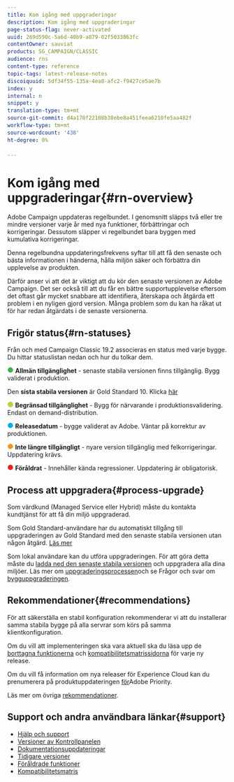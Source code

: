 ```yaml
---
title: Kom igång med uppgraderingar
description: Kom igång med uppgraderingar
page-status-flag: never-activated
uuid: 269d590c-5a6d-40b9-a879-02f5033863fc
contentOwner: sauviat
products: SG_CAMPAIGN/CLASSIC
audience: rns
content-type: reference
topic-tags: latest-release-notes
discoiquuid: 5df34f55-135a-4ea8-afc2-f9427ce5ae7b
index: y
internal: n
snippet: y
translation-type: tm+mt
source-git-commit: d4a170f22108b38ebe8a451feea6210fe5aa482f
workflow-type: tm+mt
source-wordcount: '438'
ht-degree: 0%

---
```



# Kom igång med uppgraderingar{#rn-overview}

Adobe Campaign uppdateras regelbundet. I genomsnitt släpps två eller tre mindre versioner varje år med nya funktioner, förbättringar och korrigeringar. Dessutom släpper vi regelbundet bara byggen med kumulativa korrigeringar.

Denna regelbundna uppdateringsfrekvens syftar till att få den senaste och bästa informationen i händerna, hålla miljön säker och förbättra din upplevelse av produkten.

Därför anser vi att det är viktigt att du kör den senaste versionen av Adobe Campaign. Det ser också till att du får en bättre supportupplevelse eftersom det oftast går mycket snabbare att identifiera, återskapa och åtgärda ett problem i en nyligen gjord version. Många problem som du kan ha råkat ut för har redan åtgärdats i de senaste versionerna.

## Frigör status{#rn-statuses}

Från och med Campaign Classic 19.2 associeras en status med varje bygge. Du hittar statuslistan nedan och hur du tolkar dem.

![](assets/do-not-localize/green3.png) **Allmän tillgänglighet** - senaste stabila versionen finns tillgänglig. Bygg validerat i produktion.

Den **sista stabila versionen** är Gold Standard 10. Klicka [här](../../rn/using/gold-standard.md)

![](assets/do-not-localize/limited.png) **Begränsad tillgänglighet** - Bygg för närvarande i produktionsvalidering. Endast on demand-distribution.

![](assets/do-not-localize/blue3.png) **Releasedatum** - bygge validerat av Adobe. Väntar på korrektur av produktionen.

![](assets/do-not-localize/orange3.png) **Inte längre tillgängligt** - nyare version tillgänglig med felkorrigeringar. Uppdatering krävs.

![](assets/do-not-localize/red3.png) **Föråldrat** - Innehåller kända regressioner. Uppdatering är obligatorisk.

## Process att uppgradera{#process-upgrade}

Som värdkund (Managed Service eller Hybrid) måste du kontakta kundtjänst för att få din miljö uppgraderad.

Som Gold Standard-användare har du automatiskt tillgång till uppgraderingen av Gold Standard med den senaste stabila versionen utan någon åtgärd. [Läs mer](https://helpx.adobe.com/campaign/kb/gold-standard.html)

Som lokal användare kan du utföra uppgraderingen. För att göra detta måste du [ladda ned den senaste stabila versionen](https://experience.adobe.com/#/downloads/content/software-distribution/en/campaign.html) och uppgradera alla dina miljöer. Läs mer om [uppgraderingsprocessen](https://helpx.adobe.com/campaign/kb/acc-build-upgrade.html)och se Frågor och svar om [bygguppgraderingen](https://helpx.adobe.com/campaign/kb/build-upgrade-faq.html).

## Rekommendationer{#recommendations}

För att säkerställa en stabil konfiguration rekommenderar vi att du installerar samma stabila bygge på alla servrar som körs på samma klientkonfiguration.

Om du vill att implementeringen ska vara aktuell ska du läsa upp de [borttagna funktionerna](../../rn/using/deprecated-features.md) och [kompatibilitetsmatrissidorna](../../rn/using/compatibility-matrix.md) för varje ny release.

Om du vill få information om nya releaser för Experience Cloud kan du prenumerera på produktuppdateringen [för](https://www.adobe.com/subscription/priority-product-update.html)Adobe Priority.

Läs mer om övriga [rekommendationer](https://helpx.adobe.com/campaign/kb/acc-build-upgrade.html#Recommendations).

## Support och andra användbara länkar{#support}

* [Hjälp och support](https://helpx.adobe.com/campaign/kb/ac-support.html#acc-support)
* [Versioner av Kontrollpanelen](https://docs.adobe.com/content/help/en/control-panel/using/release-notes.html)
* [Dokumentationsuppdateringar](../../rn/using/documentation-updates.md)
* [Tidigare versioner](../../rn/using/release--20-1.md)
* [Föråldrade funktioner](../../rn/using/deprecated-features.md)
* [Kompatibilitetsmatris](../../rn/using/compatibility-matrix.md)


